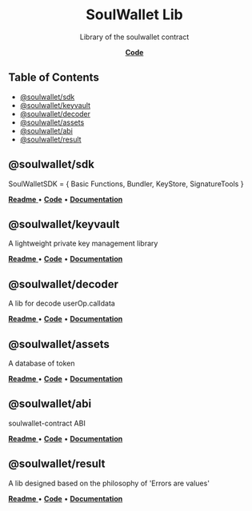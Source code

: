 <h1 align="center">
   <b>
        SoulWallet Lib
    </b>
</h1>

<p align="center">
Library of the soulwallet contract
</p>

<p align="center">
    <a href="https://github.com/SoulWallet/soulwalletlib/"><b>Code</b></a>
</p>

## Table of Contents

- [@soulwallet/sdk](#@soulwallet/sdk)
- [@soulwallet/keyvault](#@soulwallet/keyvault)
- [@soulwallet/decoder](#@soulwallet/decoder)
- [@soulwallet/assets](#@soulwallet/assets)
- [@soulwallet/abi](#@soulwallet/abi)
- [@soulwallet/result](#@soulwallet/result)






## @soulwallet/sdk

SoulWalletSDK = {  Basic Functions,  Bundler, KeyStore,  SignatureTools }
<p align="left">
<a href="./packages/soulwallet-sdk/README.md">
<b>Readme</b>
</a>
 • 
<a href="./packages/soulwallet-sdk"><b>Code</b></a>
 • 
<a href="./packages/soulwallet-sdk/docs/modules.md"><b>Documentation</b></a>
</p>



## @soulwallet/keyvault

A lightweight private key management library
<p align="left">
<a href="./packages/soulwallet-keyvault/README.md">
<b>Readme</b>
</a>
 • 
<a href="./packages/soulwallet-keyvault"><b>Code</b></a>
 • 
<a href="./packages/soulwallet-keyvault/docs/modules.md"><b>Documentation</b></a>
</p>



## @soulwallet/decoder

A lib for decode userOp.calldata
<p align="left">
<a href="./packages/soulwallet-decoder/README.md">
<b>Readme</b>
</a>
 • 
<a href="./packages/soulwallet-decoder"><b>Code</b></a>
 • 
<a href="./packages/soulwallet-decoder/docs/modules.md"><b>Documentation</b></a>
</p>



## @soulwallet/assets

A database of token
<p align="left">
<a href="./packages/soulwallet-assets/README.md">
<b>Readme</b>
</a>
 • 
<a href="./packages/soulwallet-assets"><b>Code</b></a>
 • 
<a href="./packages/soulwallet-assets/docs/modules.md"><b>Documentation</b></a>
</p>



## @soulwallet/abi

soulwallet-contract ABI
<p align="left">
<a href="./packages/soulwallet-abi/README.md">
<b>Readme</b>
</a>
 • 
<a href="./packages/soulwallet-abi"><b>Code</b></a>
 • 
<a href="./packages/soulwallet-abi/docs/modules.md"><b>Documentation</b></a>
</p>



## @soulwallet/result

A lib designed based on the philosophy of 'Errors are values'
<p align="left">
<a href="./packages/soulwallet-result/README.md">
<b>Readme</b>
</a>
 • 
<a href="./packages/soulwallet-result"><b>Code</b></a>
 • 
<a href="./packages/soulwallet-result/docs/modules.md"><b>Documentation</b></a>
</p>
